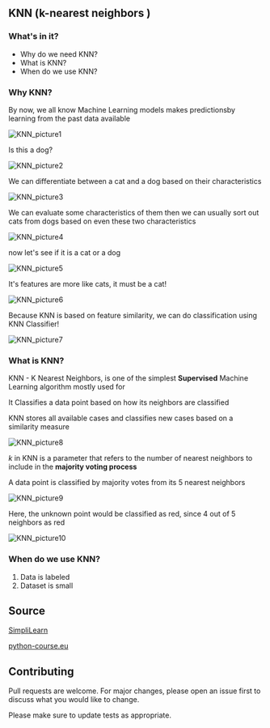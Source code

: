 ## KNN (k-nearest neighbors )
### What's in it?
* Why do we need KNN?
* What is KNN?
* When do we use KNN?

### Why KNN?
By now, we all know Machine Learning models makes predictionsby learning from the past data available

![KNN_picture1](./pictures/KNN_picture1.jpg=600x600)

Is this a dog?

![KNN_picture2](./pictures/KNN_picture2.jpg=200x200)
    
We can differentiate between a cat and a dog based on their characteristics

![KNN_picture3](./pictures/KNN_picture3.jpg=420x420)

We can evaluate some characteristics of them then we can usually sort out cats from dogs based on even these two characteristics

![KNN_picture4](./pictures/KNN_picture4.jpg=500x500)

now let's see if it is a cat or a dog

![KNN_picture5](./pictures/KNN_picture5.jpg=500x500)


It's features are more like cats, it must be a cat!

![KNN_picture6](./pictures/KNN_picture6.jpg=500x500)

Because KNN is based on feature similarity, we can do classification using KNN Classifier!

![KNN_picture7](./pictures/KNN_picture7.jpg=600x600)

### What is KNN?
KNN - K Nearest Neighbors, is one of the simplest **Supervised** Machine Learning algorithm mostly used for

It Classifies a data point based on how its neighbors are classified

KNN stores all available cases and classifies new cases based on a similarity measure

![KNN_picture8](./pictures/KNN_picture8.jpg=600x600)

*k* in KNN is a parameter that refers to the number of nearest neighbors to include in the **majority voting process**

A data point is classified by majority votes from its 5 nearest neighbors

![KNN_picture9](./pictures/KNN_picture9.jpg=600x600)

Here, the unknown point would be classified as red, since 4 out of 5 neighbors as red

![KNN_picture10](./pictures/KNN_picture10.jpg=600x600)

### When do we use KNN?
 1. Data is labeled
 2. Dataset is small


## Source
[SimpliLearn](https://www.slideshare.net/Simplilearn/knearest-neighbor-classification-algorithm-how-knn-algorithm-works-knn-algorithm-simplilearn)

[python-course.eu](https://www.python-course.eu/k_nearest_neighbor_classifier.php)

## Contributing
Pull requests are welcome. For major changes, please open an issue first to discuss what you would like to change.

Please make sure to update tests as appropriate.

